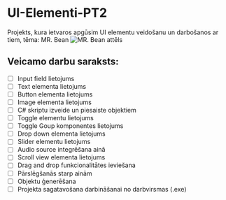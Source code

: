 # UI-Elementi-PT2
Projekts, kura ietvaros apgūsim UI elementu veidošanu un darbošanos ar tiem, tēma: MR. Bean
![MR. Bean attēls](https://www.pngall.com/wp-content/uploads/5/Cartoon-Mr.-Bean-PNG.png)

## Veicamo darbu saraksts:
- [ ] Input field lietojums
- [ ] Text elementa lietojums
- [ ] Button elementa lietojums
- [ ] Image elementa lietojums
- [ ] C# skriptu izveide un piesaiste objektiem
- [ ] Toggle elementu lietojums
- [ ] Toggle Goup komponentes lietojums
- [ ] Drop down elementa lietojums
- [ ] Slider elementu lietojums
- [ ] Audio source integrēšana ainā
- [ ] Scroll view elementa lietojums
- [ ] Drag and drop funkcionalitātes ieviešana
- [ ] Pārslēgšanās starp ainām
- [ ] Objektu ģenerēšana
- [ ] Projekta sagatavošana darbināšanai no darbvirsmas (.exe)
